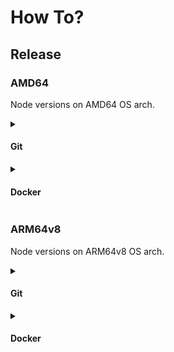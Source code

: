 # How To?

## Release

### AMD64

Node versions on AMD64 OS arch.

<details>
    <summary><h4>Git</h4></summary>

    ```bash
    git fetch && git checkout master

    # Update the Dockerfile with the new node version - amd64/node:18.16.1-alpine.

    git add Dockerfile

    git commit -m "Added amd64/node:18.16.1-alpine"

    git push origin master

    git tag -a "amd64-18.16.1-alpine" -m "Release - amd64-18.16.1-alpine"

    git push -u origin --tags
    ```

</details>

<details>
    <summary><h4>Docker</h4></summary>

    ```bash
    docker buildx build --tag crowdlinker/nestbox:amd64-18.16.1-alpine .

    docker image ls

    docker push crowdlinker/nestbox:amd64-18.16.1-alpine
    ```

</details>

### ARM64v8

Node versions on ARM64v8 OS arch.

<details>
    <summary><h4>Git</h4></summary>

    ```bash
    git fetch && git checkout arm64v8

    # Update the Dockerfile with the new node version - arm64v8/node:18.16.1-alpine.

    git add Dockerfile

    git commit -m "Added arm64v8/node:18.16.1-alpine"

    git push origin arm64v8

    git tag -a "arm64v8-18.16.1-alpine" -m "Release - arm64v8-18.16.1-alpine"

    git push -u origin --tags
    ```

</details>

<details>
    <summary><h4>Docker</h4></summary>

    ```bash
    docker buildx build --tag crowdlinker/nestbox:arm64v8-18.16.1-alpine .

    docker image ls

    docker push crowdlinker/nestbox:arm64v8-18.16.1-alpine
    ```

</details>
